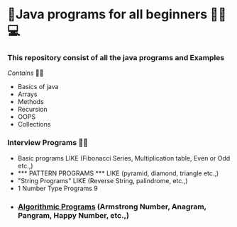 # 🍵Java programs for all beginners 👩‍💻💻
### This repository consist of all the java programs and Examples
*Contains* 🫣🫣
- Basics of java
- Arrays
- Methods
- Recursion
- OOPS
- Collections
### Interview Programs 🧠🧠
- Basic programs LIKE (Fibonacci Series, Multiplication table, Even or Odd etc.,) 
- *** PATTERN PROGRAMS *** LIKE (pyramid, diamond, triangle etc.,)
- "String Programs" LIKE (Reverse String, palindrome, etc.,)
- 1 Number Type Programs 9
- ### [Algorithmic Programs](https://github.com/Venumadhavmule/Java_All_Programs/tree/master/src/AlgorithmicPrograms) (Armstrong Number, Anagram, Pangram, Happy Number, etc.,)

